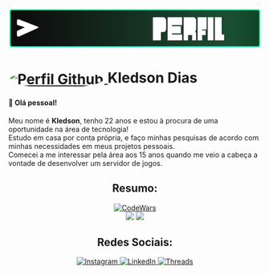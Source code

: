 <img width="100%" height="80px" src="https://raw.githubusercontent.com/kledsonzg/kledsonzg/main/src/images/perfil.png">
<h1>
    <a href="https://github.com/kledsonzg">
            <img align="center" style="border-radius: 100%; border: solid 2px white;" height="50px" src="https://avatars.githubusercontent.com/u/62449652?v=4" alt="Perfil Github">    
    </a>
    <span>Kledson Dias</span>
</h1>

#### 👋 Olá pessoal!
Meu nome é <b>Kledson</b>, tenho 22 anos e estou à procura de uma oportunidade na área de tecnologia!
<br>Estudo em casa por conta própria, e faço minhas pesquisas de acordo com minhas necessidades em meus projetos pessoais.
<br>Comecei a me interessar pela área aos 15 anos quando me veio a cabeça a vontade de desenvolver um servidor de jogos.
<div align="center">
    <h2>Resumo:</h2>
    <div width="100%">
        <a href="https://www.codewars.com/users/kledsonzg/completed_solutions">
            <img src="https://www.codewars.com/users/kledsonzg/badges/large" alt="CodeWars">
        </a>
    </div>
    <img src="https://github-readme-stats.vercel.app/api/top-langs/?username=kledsonzg&layout=compact&bg_color=000&title_color=fff&text_color=fff&border_color=36123c&icon_color=00ff64&theme=jolly">
    <img src="https://github-readme-stats-git-masterrstaa-rickstaa.vercel.app/api?username=kledsonzg&hide_title=true&show_icons=true&include_all_commits=false&count_private=true&line_height=25&hide=issues&bg_color=000&title_color=00ff64&text_color=FFF&border_radius=3&border_color=36123c&icon_color=00ff64&theme=jolly">
</div>
<div align="center">
    <h2>Redes Sociais:</h2>
    <a href="https://www.instagram.com/kzgdias">
        <img src="https://img.shields.io/badge/-Instagram-000?style=for-the-badge&logo=instagram&logoColor=00ff64&color:FFF" alt="Instagram">    
    </a>
    <a href="https://www.linkedin.com/in/kledson-dias-1b9099213">
        <img src="https://img.shields.io/badge/-LinkedIn-000?style=for-the-badge&logo=linkedin&logoColor=00ff64&color:FFF" alt="LinkedIn">    
    </a>
    <a href="https://www.threads.net/@kzgdias">
        <img src="https://img.shields.io/badge/-Threads-000?style=for-the-badge&logo=threads&logoColor=00ff64&color:FFF" alt="Threads">    
    </a>
</div>
